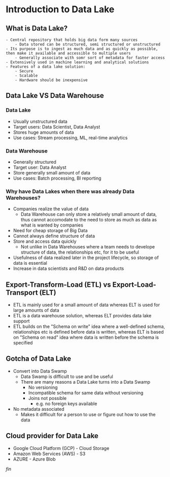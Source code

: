 # Introduction to Data Lake
## What is Data Lake?
    - Central repository that holds big data form many sources
        - Data stored can be structured, semi structured or unstructured
    - Its purpose is to ingest as much data and as quickly as possible, then make it available and accessible to multiple users
        - Generally associate with somr sort of metadata for faster access
    - Extensively used in machine learning and analytical solutions
    - Features of a data lake solution: 
        - Secure
        - Scalable
        - Hardware should be inexpensive

## Data Lake VS Data Warehouse
### Data Lake
- Usually unstructured data
- Target users: Data Scientist, Data Analyst
- Stores huge amounts of data
- Use cases: Stream processing, ML, real-time analytics

### Data Warehouse
- Generally structured
- Target user: Data Analyst
- Store generally small amount of data
- Use cases: Batch processing, BI reporting

### Why have Data Lakes when there was already Data Warehouses?
- Companies realize the value of data
    - Data Warehouse can only store a relatively small amount of data, thus cannot accomodate to the need to store as much as data as what is wanted by companies
- Need for cheap storage of Big Data
- Cannot always define structure of data
- Store and access data quickly
    - Not unlike in Data Warehouses where a team needs to develope structure of data, the relationships etc, for it to be useful
- Usefulness of data realized later in the project lifecycle, so storage of data is essential
- Increase in data scientists and R&D on data products

## Export-Transform-Load (ETL) vs Export-Load-Transport (ELT)
- ETL is mainly used for a small amount of data whereas ELT is used for large amounts of data
- ETL is a data warehouse solution, whereas ELT provides data lake support 
- ETL builds on the "Schema on write" idea where a well-defined schema, relationships etc is defined before data is written, whereas ELT is based on "Schema on read" idea where data is written before the schema is specified

## Gotcha of Data Lake
- Convert into Data Swamp
    - Data Swamp is difficult to use and be useful
    - There are many reasons a Data Lake turns into a Data Swamp
        - No versioning
        - Incompatible schema for same data without versioning
        - Joins not possible
            - e.g. no foreign keys available
- No metadata associated
    - Makes it difficult for a person to use or figure out how to use the data

## Cloud provider for Data Lake
- Google Cloud Platform (GCP) - Cloud Storage
- Amazon Web Services (AWS) - S3
- AZURE - Azure Blob

*fin*
